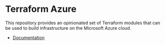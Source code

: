 # Terraform Azure
This repository provides an opinionated set of Terraform modules that can be used to build infrastructure on the Microsoft Azure cloud.

- [Documentation](./docs/README.md)